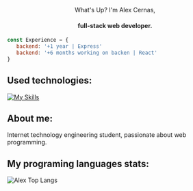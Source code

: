 <div align="center">
   <p>What's Up? I'm Alex Cernas,</p>
  <h4>full-stack web developer.</h4>
</div>

```js
const Experience = {
   backend: '+1 year | Express'
   backend: '+6 months working on backen | React'
}
```

## Used technologies:
[![My Skills](https://skillicons.dev/icons?i=react,express,nodejs,js,html,css,mongodb,vite,postman)](https://skillicons.dev)

## About me:
<p>Internet technology engineering student, passionate about web programming.</p>

## My programing languages stats:

![Alex Top Langs](https://github-readme-stats.vercel.app/api/top-langs/?username=AlexCernas2901&layout=compact)
